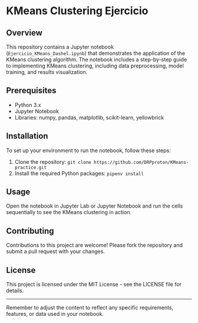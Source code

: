 # KMeans Clustering Ejercicio

## Overview
This repository contains a Jupyter notebook (`Ejercicio_KMeans_Dashel.ipynb`) that demonstrates the application of the KMeans clustering algorithm. The notebook includes a step-by-step guide to implementing KMeans clustering, including data preprocessing, model training, and results visualization.

## Prerequisites
- Python 3.x
- Jupyter Notebook
- Libraries: numpy, pandas, matplotlib, scikit-learn, yellowbrick

## Installation
To set up your environment to run the notebook, follow these steps:
1. Clone the repository: `git clone https://github.com/DRPproton/KMeans-practice.git`
2. Install the required Python packages: `pipenv install`

## Usage
Open the notebook in Jupyter Lab or Jupyter Notebook and run the cells sequentially to see the KMeans clustering in action.

## Contributing
Contributions to this project are welcome! Please fork the repository and submit a pull request with your changes.

## License
This project is licensed under the MIT License - see the LICENSE file for details.

---

Remember to adjust the content to reflect any specific requirements, features, or data used in your notebook.
